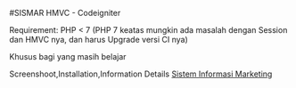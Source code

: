 #SISMAR HMVC -  Codeigniter

Requirement: PHP < 7 (PHP 7 keatas mungkin ada masalah dengan Session dan HMVC nya, dan harus Upgrade versi CI nya)

Khusus bagi yang masih belajar


Screenshoot,Installation,Information Details
[Sistem Informasi Marketing](http://teknosains.com/i/source-code-aplikasi-sistem-informasi-marketing-dengan-php)

